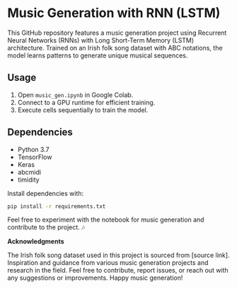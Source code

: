 # Music Generation with RNN (LSTM)

This GitHub repository features a music generation project using Recurrent Neural Networks (RNNs) with Long Short-Term Memory (LSTM) architecture. Trained on an Irish folk song dataset with ABC notations, the model learns patterns to generate unique musical sequences.

## Usage

1. Open `music_gen.ipynb` in Google Colab.
2. Connect to a GPU runtime for efficient training.
3. Execute cells sequentially to train the model.

## Dependencies

- Python 3.7
- TensorFlow
- Keras
- abcmidi
- timidity

Install dependencies with:

```bash
pip install -r requirements.txt
```

Feel free to experiment with the notebook for music generation and contribute to the project. 🎶

**Acknowledgments**

The Irish folk song dataset used in this project is sourced from [source link].
Inspiration and guidance from various music generation projects and research in the field.
Feel free to contribute, report issues, or reach out with any suggestions or improvements. Happy music generation! 

